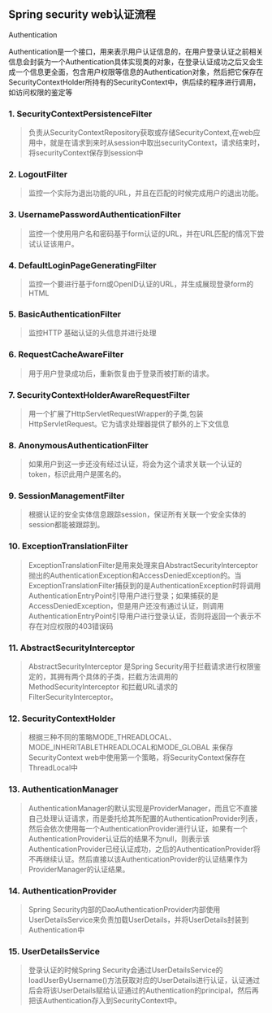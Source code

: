 ## Spring security web认证流程

Authentication

 Authentication是一个接口，用来表示用户认证信息的，在用户登录认证之前相关信息会封装为一个Authentication具体实现类的对象，在登录认证成功之后又会生成一个信息更全面，包含用户权限等信息的Authentication对象，然后把它保存在SecurityContextHolder所持有的SecurityContext中，供后续的程序进行调用，如访问权限的鉴定等

### 1. SecurityContextPersistenceFilter

> 负责从SecurityContextRepository获取或存储SecurityContext,在web应用中，就是在请求到来时从session中取出securityContext，请求结束时，将securityContext保存到session中

### 2. LogoutFilter

> 监控一个实际为退出功能的URL，并且在匹配的时候完成用户的退出功能。

### 3. UsernamePasswordAuthenticationFilter

> 监控一个使用用户名和密码基于form认证的URL，并在URL匹配的情况下尝试认证该用户。

### 4. DefaultLoginPageGeneratingFilter

> 监控一个要进行基于forn或OpenID认证的URL，并生成展现登录form的HTML

### 5. BasicAuthenticationFilter

> 监控HTTP 基础认证的头信息并进行处理

### 6. RequestCacheAwareFilter

> 用于用户登录成功后，重新恢复由于登录而被打断的请求。

### 7. SecurityContextHolderAwareRequestFilter

> 用一个扩展了HttpServletRequestWrapper的子类,包装HttpServletRequest。它为请求处理器提供了额外的上下文信息

### 8. AnonymousAuthenticationFilter

> 如果用户到这一步还没有经过认证，将会为这个请求关联一个认证的token，标识此用户是匿名的。

### 9. SessionManagementFilter

> 根据认证的安全实体信息跟踪session，保证所有关联一个安全实体的session都能被跟踪到。

### 10.  ExceptionTranslationFilter

>  ExceptionTranslationFilter是用来处理来自AbstractSecurityInterceptor抛出的AuthenticationException和AccessDeniedException的。当ExceptionTranslationFilter捕获到的是AuthenticationException时将调用AuthenticationEntryPoint引导用户进行登录；如果捕获的是AccessDeniedException，但是用户还没有通过认证，则调用AuthenticationEntryPoint引导用户进行登录认证，否则将返回一个表示不存在对应权限的403错误码

### 11. AbstractSecurityInterceptor

> AbstractSecurityInterceptor 是Spring Security用于拦截请求进行权限鉴定的，其拥有两个具体的子类，拦截方法调用的 MethodSecurityInterceptor 和拦截URL请求的 FilterSecurityInterceptor。

### 12. SecurityContextHolder

> 根据三种不同的策略MODE_THREADLOCAL、MODE_INHERITABLETHREADLOCAL和MODE_GLOBAL 来保存SecurityContext web中使用第一个策略，将SecurityContext保存在ThreadLocal中

### 13. AuthenticationManager

> AuthenticationManager的默认实现是ProviderManager，而且它不直接自己处理认证请求，而是委托给其所配置的AuthenticationProvider列表，然后会依次使用每一个AuthenticationProvider进行认证，如果有一个AuthenticationProvider认证后的结果不为null，则表示该AuthenticationProvider已经认证成功，之后的AuthenticationProvider将不再继续认证。然后直接以该AuthenticationProvider的认证结果作为ProviderManager的认证结果。

### 14. AuthenticationProvider

> Spring Security内部的DaoAuthenticationProvider内部使用UserDetailsService来负责加载UserDetails，并将UserDetails封装到Authentication中

### 15. UserDetailsService

> 登录认证的时候Spring Security会通过UserDetailsService的loadUserByUsername()方法获取对应的UserDetails进行认证，认证通过后会将该UserDetails赋给认证通过的Authentication的principal，然后再把该Authentication存入到SecurityContext中。

